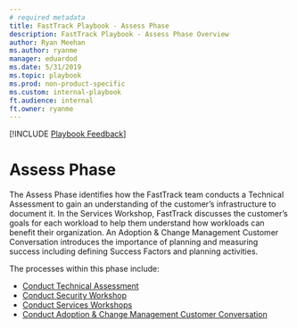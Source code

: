 ```yaml
---  
# required metadata  
title: FastTrack Playbook - Assess Phase 
description: FastTrack Playbook - Assess Phase Overview
author: Ryan Meehan  
ms.author: ryanme  
manager: eduardod  
ms.date: 5/31/2019  
ms.topic: playbook  
ms.prod: non-product-specific  
ms.custom: internal-playbook  
ft.audience: internal  
ft.owner: ryanme
---  
```

[!INCLUDE [Playbook Feedback](./includes/questions-feedback.md)]
# Assess Phase

The Assess Phase identifies how the FastTrack team conducts a Technical
Assessment to gain an understanding of the customer’s infrastructure to document
it. In the Services Workshop, FastTrack discusses the customer’s goals for each
workload to help them understand how workloads can benefit their organization. An Adoption & Change Management Customer Conversation introduces the importance of planning and measuring success including defining Success Factors and planning activities.

The processes within this phase include:
-   [Conduct Technical Assessment](assess-conduct-technical-assessment.md)
-   [Conduct Security Workshop](assess-conduct-security-workshops.md)
-   [Conduct Services Workshops](assess-conduct-services-workshops.md)
-   [Conduct Adoption & Change Management Customer Conversation](assess-conduct-adoption-and-change-management-conversation.md)


